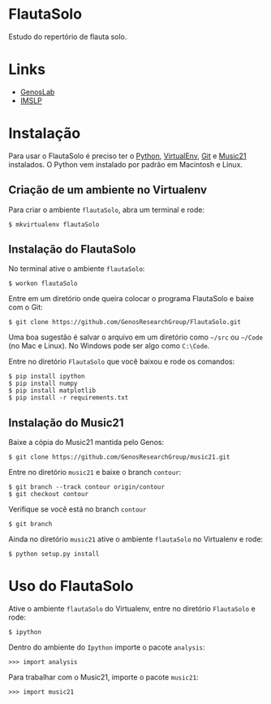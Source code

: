 FlautaSolo
==========

Estudo do repertório de flauta solo.

# Links

* [GenosLab](http://genosmus.com/pesquisa/flauta-solo/)
* [IMSLP](http://imslp.org/)

# Instalação

Para usar o FlautaSolo é preciso ter o [Python](http://python.org/),
[VirtualEnv](http://genosmus.com/handbook/python/),
[Git](http://git-scm.com/) e [Music21](http://mit.edu/music21/)
instalados. O Python vem instalado por padrão em Macintosh e Linux.

## Criação de um ambiente no Virtualenv

Para criar o ambiente `flautaSolo`, abra um terminal e rode:

    $ mkvirtualenv flautaSolo

## Instalação do FlautaSolo

No terminal ative o ambiente `flautaSolo`:

    $ workon flautaSolo

Entre em um diretório onde queira colocar o programa FlautaSolo e
baixe com o Git:

    $ git clone https://github.com/GenosResearchGroup/FlautaSolo.git

Uma boa sugestão é salvar o arquivo em um diretório como `~/src` ou
`~/Code` (no Mac e Linux). No Windows pode ser algo como `C:\Code`.

Entre no diretório `FlautaSolo` que você baixou e rode os comandos:

    $ pip install ipython
    $ pip install numpy
    $ pip install matplotlib
    $ pip install -r requirements.txt

## Instalação do Music21

Baixe a cópia do Music21 mantida pelo Genos:

    $ git clone https://github.com/GenosResearchGroup/music21.git

Entre no diretório `music21` e baixe o branch `contour`:

    $ git branch --track contour origin/contour
    $ git checkout contour

Verifique se você está no branch `contour`

    $ git branch

Ainda no diretório `music21` ative o ambiente `flautaSolo` no
Virtualenv e rode:

    $ python setup.py install

# Uso do FlautaSolo

Ative o ambiente `flautaSolo` do Virtualenv, entre no diretório `FlautaSolo` e rode:

    $ ipython

Dentro do ambiente do `Ipython` importe o pacote `analysis`:

    >>> import analysis

Para trabalhar com o Music21, importe o pacote `music21`:

    >>> import music21
